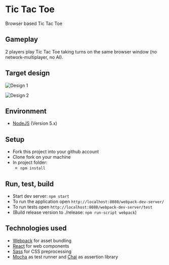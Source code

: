Tic Tac Toe
===========

Browser based Tic Tac Toe


Gameplay
--------

2 players play Tic Tac Toe taking turns on the same browser window (no network-multiplayer, no AI).


Target design
-------------

![Design 1](https://raw.githubusercontent.com/neopoly/tic_tac_toe/doc/design-1.png)

![Design 2](https://raw.githubusercontent.com/neopoly/tic_tac_toe/doc/design-2.png)

Environment
-----------

* [NodeJS](https://nodejs.org) (Version 5.x)

Setup
-----

* Fork this project into your github account
* Clone fork on your machine
* In project folder:
  * `npm install`


Run, test, build
----------------

* Start dev server: `npm start`
* To run the application open `http://localhost:8080/webpack-dev-server/`
* To run tests open `http://localhost:8080/webpack-dev-server/test`
* (Build release version to ./release: `npm run-script webpack`)

Technologies used
-----------------

* [Webpack](https://github.com/webpack/webpack) for asset bundling
* [React](https://facebook.github.io/react/) for web components
* [Sass](http://sass-lang.com/) for CSS preprocessing
* [Mocha](http://mochajs.org/) as test runner and [Chai](http://chaijs.com/) as assertion library
